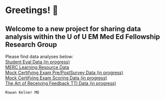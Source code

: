 # Greetings! 👋
## Welcome to a new project for sharing data analysis within the U of U EM Med Ed Fellowship Research Group
Please find data analyses below:
\
[Student Eval Data (in progress)](Student-Eval-Data-Summary.html)
\
[MERC Learning Resource Data](Learning_Resources.html)
\
[Mock Certifying Exam Pre/PostSurvey Data (in progress)](Mock_CE_Graphs_and_Tables.html)
\
[Mock Certifying Exam Scoring Data (in progress)](http://rpubs.com/rkelner/CE_Scoring)
\
[The Art of Receiving Feedback TTI Data (in progress)](TTI_Pre_Post_Stats_Table.html)



`Rowan Kelner MD`
